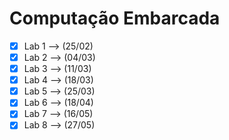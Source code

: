 # Computação Embarcada
  - [x] Lab 1 --> (25/02)
  - [x] Lab 2 --> (04/03)
  - [x] Lab 3 --> (11/03)
  - [x] Lab 4 --> (18/03)
  - [x] Lab 5 --> (25/03)
  - [x] Lab 6 --> (18/04)
  - [x] Lab 7 --> (16/05)
  - [x] Lab 8 --> (27/05)

